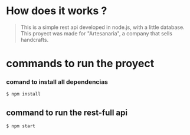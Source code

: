 # How does it works ?
> This is a simple rest api developed in node.js, with a little database. This proyect was made for "Artesanaria", a company that sells handcrafts.
# commands to run the proyect
### comand to install all dependencias
```bash
$ npm install
```
## command to run the rest-full api
```bash
$ npm start
```